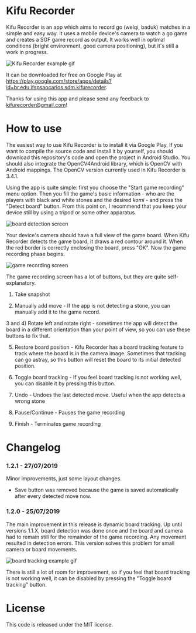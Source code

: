 Kifu Recorder
=============

Kifu Recorder is an app which aims to record go (weiqi, baduk) matches in a
simple and easy way. It uses a mobile device's camera to watch a go game and
creates a SGF game record as output. It works well in optimal conditions
(bright environment, good camera positioning), but it's still a work in
progress.

![Kifu Recorder example gif](https://github.com/leonardost/kifu-recorder/blob/readme/readme/kifu_recorder_example.gif)

It can be downloaded for free on Google Play at
https://play.google.com/store/apps/details?id=br.edu.ifspsaocarlos.sdm.kifurecorder.

Thanks for using this app and please send any feedback to kifurecorder@gmail.com!

How to use
==========

The easiest way to use Kifu Recorder is to install it via Google Play. If you
want to compile the source code and install it by yourself, you should download
this repository's code and open the project in Android Studio. You should also
integrate the OpenCV4Android library, which is OpenCV with Android mappings.
The OpenCV version currently used in Kifu Recorder is 3.4.1.

Using the app is quite simple: first you choose the "Start game recording"
menu option. Then you fill the game's basic information - who are the players
with black and white stones and the desired _komi_ - and press the "Detect
board" button. From this point on, I recommend that you keep your device still
by using a tripod or some other apparatus.

![board detection screen](https://github.com/leonardost/kifu-recorder/blob/readme/readme/board_detection_screen.jpg)

Your device's camera should have a full view of the game board. When Kifu
Recorder detects the game board, it draws a red contour around it. When the red
border is correctly enclosing the board, press "OK". Now the game recording
phase begins.

![game recording screen](https://github.com/leonardost/kifu-recorder/blob/readme/readme/game_recording_screen.jpg)

The game recording screen has a lot of buttons, but they are quite
self-explanatory.

1) Take snapshot

2) Manually add move - If the app is not detecting a stone, you can manually
   add it to the game record.

3 and 4) Rotate left and rotate right - sometimes the app will detect the board
         in a different orientation than your point of view, so you can use
         these buttons to fix that.

5) Restore board position - Kifu Recorder has a board tracking feature to track
   where the board is in the camera image. Sometimes that tracking can go
   astray, so this button will reset the board to its initial detected position.

6) Toggle board tracking - If you feel board tracking is not working well, you
   can disable it by pressing this button.

7) Undo - Undoes the last detected move. Useful when the app detects a wrong
   stone

8) Pause/Continue - Pauses the game recording

7) Finish - Terminates game recording

Changelog
=========

### 1.2.1 - 27/07/2019

Minor improvements, just some layout changes.

- Save button was removed because the game is saved automatically after every
  detected move now.

### 1.2.0 - 25/07/2019

The main improvement in this release is dynamic board tracking. Up until
versions 1.1.X, board detection was done once and the board and camera had to
remain still for the remainder of the game recording. Any movement resulted
in detection errors. This version solves this problem for small camera or board
movements.

![board tracking example gif](https://github.com/leonardost/kifu-recorder/blob/master/board_tracking.gif)

There is still a lot of room for improvement, so if you feel that board
tracking is not working well, it can be disabled by pressing the "Toggle board
tracking" button.

License
=======

This code is released under the MIT license.
